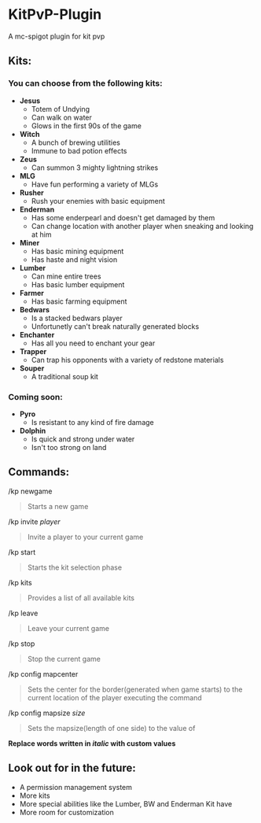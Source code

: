 # KitPvP-Plugin
A mc-spigot plugin for kit pvp

## Kits:  
### You can choose from the following kits:  
* **Jesus**  
  * Totem of Undying
  * Can walk on water
  * Glows in the first 90s of the game
* **Witch**
  * A bunch of brewing utilities
  * Immune to bad potion effects
* **Zeus**
  * Can summon 3 mighty lightning strikes
* **MLG**
  * Have fun performing a variety of MLGs
* **Rusher**
  * Rush your enemies with basic equipment
* **Enderman**
  * Has some enderpearl and doesn't get damaged by them
  * Can change location with another player when sneaking and looking at him
* **Miner**
  * Has basic mining equipment
  * Has haste and night vision
* **Lumber**
  * Can mine entire trees
  * Has basic lumber equipment
* **Farmer**
  * Has basic farming equipment
* **Bedwars**
  * Is a stacked bedwars player
  * Unfortunetly can't break naturally generated blocks
* **Enchanter**
  * Has all you need to enchant your gear
* **Trapper**
  * Can trap his opponents with a variety of redstone materials  
* **Souper**
  * A traditional soup kit

### Coming soon:
* **Pyro**
  * Is resistant to any kind of fire damage
* **Dolphin**
  * Is quick and strong under water
  * Isn't too strong on land

## Commands:
/kp newgame 
> Starts a new game  

/kp invite _player_  
> Invite a player to your current game  

/kp start  
> Starts the kit selection phase  

/kp kits  
> Provides a list of all available kits  

/kp leave  
> Leave your current game  

/kp stop  
> Stop the current game  

/kp config mapcenter  
> Sets the center for the border(generated when game starts) to the current location of the player executing the command  

/kp config mapsize _size_  
> Sets the mapsize(length of one side) to the value of <int>  

**Replace words written in _italic_ with custom values**

## Look out for in the future:
* A permission management system
* More kits
* More special abilities like the Lumber, BW and Enderman Kit have
* More room for customization
